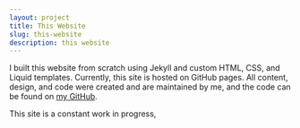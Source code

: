 ```yaml
---
layout: project
title: This Website
slug: this-website
description: this website
---
```


I built this website from scratch using Jekyll and custom HTML, CSS, and Liquid templates. Currently, this site is hosted on GitHub pages. All content, design, and code were created and are maintained by me, and the code can be found on <a href="https://github.com/RoryByrne1/rorybyrne1.github.io" target="_blank" aria-label="GitHub">my GitHub</a>.

This site is a constant work in progress, 